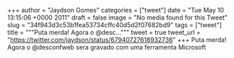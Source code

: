 
+++
author = "Jaydson Gomes"
categories = ["tweet"]
date = "Tue May 10 13:15:06 +0000 2011"
draft = false
image = "No media found for this Tweet"
slug = "34f943d3c53b1fea53734cffc40d5d2f07682bd9"
tags = ["tweet"]
title = """Puta merda! Agora o @desc..."""
tweet = true
tweet_url = "https://twitter.com/jaydson/status/67940727618932736"
+++
Puta merda! Agora o @desconfweb sera gravado com uma ferramenta Microsoft
